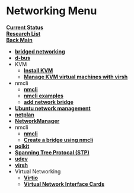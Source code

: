 # Networking Menu

**[Current Status](../development/status/weekly/current_status.md)**\
**[Research List](../../research_list.md)**\
**[Back Main](../../../README.md)**

- **[bridged networking](./bridged_networking.md)**
- **[d-bus](./d-bus.md)**
- KVM
  - **[Install KVM](./kvm/kvm_install.md)**
  - **[Manage KVM virtual machines with virsh](./kvm/manage_virtual_machines_with_virsh.md)**
- nmcli
  - **[nmcli](./nmcli/nmcli.md)**
  - **[nmcli examples](./nmcli/nmcli_examples.md)**
  - **[add network bridge](./nmcli/how_to_add_network_bridge_nmcli.md)**
- **[Ubuntu network management](./network_management.md)**
- **[netplan](./netplan.md)**
- **[NetworkManager](./network_manager.md)**
- nmcli
  - **[nmcli](./nmcli/nmcli.md)**
  - **[Create a bridge using nmcli](./nmcli/how_to_add_network_bridge_nmcli.md)**
- **[polkit](./polkit.md)**
- **[Spanning Tree Protocal (STP)](./stp.md)**
- **[udev](./udev.md)**
- **[virsh](./virsh.md)**
- Virtual Networking
  - **[Virtio](./virtual_networking/virtio-part1.md)**
  - **[Virtual Network Interface Cards](./virtual_networking/virtual_network_interface_cards.md)**
